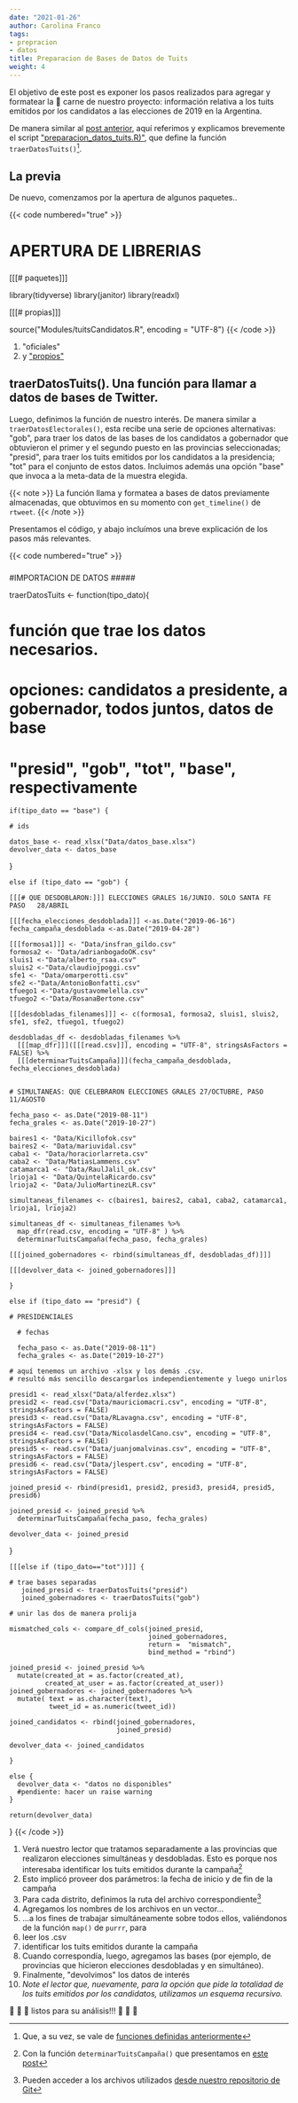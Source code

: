 ```yaml
---
date: "2021-01-26"
author: Carolina Franco
tags:
- prepracion
- datos
title: Preparacion de Bases de Datos de Tuits
weight: 4
---
```


El objetivo de este post es exponer los pasos realizados para agregar y formatear la :meat_on_bone: carne de nuestro proyecto: información relativa a los tuits emitidos por los candidatos a las elecciones de 2019 en la Argentina.

De manera similar al [post anterior](../preparacion_electorales/), aquí referimos y explicamos brevemente el script ["preparacion_datos_tuits.R)"](https://github.com/CVFH/Tuits_arg_2019/blob/master/preparacion_datos_tuits.R), que define la función `traerDatosTuits()`[^1].

## La previa

De nuevo, comenzamos por la apertura de algunos paquetes..

{{< code numbered="true" >}}
#####
# APERTURA DE LIBRERIAS
#####

[[[# paquetes]]]

library(tidyverse)
library(janitor)
library(readxl)

[[[# propias]]]

source("Modules/tuitsCandidatos.R", encoding = "UTF-8")
{{< /code >}}

1. "oficiales"
2. y ["propios"](https://github.com/CVFH/Tuits_arg_2019/blob/master/Modules/tuitsCandidatos.R)

## traerDatosTuits(). Una función para llamar a datos de bases de Twitter.

Luego, definimos la función de nuestro interés. De manera similar a `traerDatosElectorales()`, esta recibe una serie de opciones alternativas: "gob", para traer los datos de las bases de los candidatos a gobernador que obtuvieron el primer y el segundo puesto en las provincias seleccionadas; "presid", para traer los tuits emitidos por los candidatos a la presidencia; "tot" para el conjunto de estos datos. Incluimos además una opción "base" que invoca a la meta-data de la muestra elegida. 

{{< note >}}
La función llama y formatea a bases de datos previamente almacenadas, que obtuvimos en su momento con `get_timeline()` de `rtweet`.
{{< /note >}}

Presentamos el código, y abajo incluímos una breve explicación de los pasos más relevantes.

{{< code numbered="true" >}}
#####

#IMPORTACION DE DATOS #####

traerDatosTuits <- function(tipo_dato){
    
   # función que trae los datos necesarios.
   # opciones: candidatos a presidente, a gobernador, todos juntos, datos   de base
   # "presid", "gob", "tot", "base", respectivamente
    
    if(tipo_dato == "base") {
   
    # ids
  
    datos_base <- read_xlsx("Data/datos_base.xlsx")
    devolver_data <- datos_base
   }
  
    else if (tipo_dato == "gob") {
      
    [[[# QUE DESDOBLARON:]]] ELECCIONES GRALES 16/JUNIO. SOLO SANTA FE   PASO   28/ABRIL
    
    [[[fecha_elecciones_desdoblada]]] <-as.Date("2019-06-16")
    fecha_campaña_desdoblada <-as.Date("2019-04-28")
    
    [[[formosa1]]] <- "Data/insfran_gildo.csv"
    formosa2 <- "Data/adrianbogadoOK.csv"
    sluis1 <-"Data/alberto_rsaa.csv"
    sluis2 <-"Data/claudiojpoggi.csv"
    sfe1 <- "Data/omarperotti.csv"
    sfe2 <-"Data/AntonioBonfatti.csv"
    tfuego1 <-"Data/gustavomelella.csv"
    tfuego2 <-"Data/RosanaBertone.csv"
    
    [[[desdobladas_filenames]]] <- c(formosa1, formosa2, sluis1, sluis2,   sfe1, sfe2, tfuego1, tfuego2)
    
    desdobladas_df <- desdobladas_filenames %>% 
      [[[map_dfr]]]([[[read.csv]]], encoding = "UTF-8", stringsAsFactors =   FALSE) %>% 
      [[[determinarTuitsCampaña]]](fecha_campaña_desdoblada,   fecha_elecciones_desdoblada)
    
    
    # SIMULTANEAS: QUE CELEBRARON ELECCIONES GRALES 27/OCTUBRE, PASO   11/AGOSTO
    
    fecha_paso <- as.Date("2019-08-11")
    fecha_grales <- as.Date("2019-10-27")
    
    baires1 <- "Data/Kicillofok.csv"
    baires2 <- "Data/mariuvidal.csv"
    caba1 <- "Data/horaciorlarreta.csv"
    caba2 <- "Data/MatiasLammens.csv"
    catamarca1 <- "Data/RaulJalil_ok.csv"
    lrioja1 <- "Data/QuintelaRicardo.csv"
    lrioja2 <- "Data/JulioMartinezLR.csv"
    
    simultaneas_filenames <- c(baires1, baires2, caba1, caba2, catamarca1,   lrioja1, lrioja2)
    
    simultaneas_df <- simultaneas_filenames %>% 
      map_dfr(read.csv, encoding = "UTF-8" ) %>% 
      determinarTuitsCampaña(fecha_paso, fecha_grales)
    
    [[[joined_gobernadores <- rbind(simultaneas_df, desdobladas_df)]]]
    
    [[[devolver_data <- joined_gobernadores]]]
   
    }
    
    else if (tipo_dato == "presid") {
      
    # PRESIDENCIALES 
      
      # fechas
      
      fecha_paso <- as.Date("2019-08-11")
      fecha_grales <- as.Date("2019-10-27")
      
    # aquí tenemos un archivo -xlsx y los demás .csv. 
    # resultó más sencillo descargarlos independientemente y luego unirlos
    
    presid1 <- read_xlsx("Data/alferdez.xlsx")
    presid2 <- read.csv("Data/mauriciomacri.csv", encoding = "UTF-8",   stringsAsFactors = FALSE)
    presid3 <- read.csv("Data/RLavagna.csv", encoding = "UTF-8",   stringsAsFactors = FALSE)
    presid4 <- read.csv("Data/NicolasdelCano.csv", encoding = "UTF-8",   stringsAsFactors = FALSE)
    presid5 <- read.csv("Data/juanjomalvinas.csv", encoding = "UTF-8",   stringsAsFactors = FALSE)
    presid6 <- read.csv("Data/jlespert.csv", encoding = "UTF-8",   stringsAsFactors = FALSE)
    
    joined_presid <- rbind(presid1, presid2, presid3, presid4, presid5,   presid6)
    
    joined_presid <- joined_presid %>% 
      determinarTuitsCampaña(fecha_paso, fecha_grales)
    
    devolver_data <- joined_presid
  
  }
  
    [[[else if (tipo_dato=="tot")]]] {
      
    # trae bases separadas
       joined_presid <- traerDatosTuits("presid")
       joined_gobernadores <- traerDatosTuits("gob")
       
    # unir las dos de manera prolija
    
    mismatched_cols <- compare_df_cols(joined_presid, 
                                       joined_gobernadores, 
                                       return =  "mismatch",
                                       bind_method = "rbind")
    
    joined_presid <- joined_presid %>% 
      mutate(created_at = as.factor(created_at),
             created_at_user = as.factor(created_at_user))
    joined_gobernadores <- joined_gobernadores %>% 
      mutate( text = as.character(text),
              tweet_id = as.numeric(tweet_id))
        
    joined_candidatos <- rbind(joined_gobernadores,
                               joined_presid) 
    
    devolver_data <- joined_candidatos
  
    }
    
    else {
      devolver_data <- "datos no disponibles"
      #pendiente: hacer un raise warning
    }
   
    return(devolver_data)

}
{{< /code >}}

1. Verá nuestro lector que tratamos separadamente a las provincias que realizaron elecciones simultáneas y desdobladas. Esto es porque nos interesaba identificar los tuits emitidos durante la campaña[^2]
2. Esto implicó proveer dos parámetros: la fecha de inicio y de fin de la campaña
3. Para cada distrito, definimos la ruta del archivo correspondiente[^3]
4. Agregamos los nombres de los archivos en un vector...
5. ...a los fines de trabajar simultáneamente sobre todos ellos, valiéndonos de la función `map()` de `purrr`, para
6. leer los .csv
7. identificar los tuits emitidos durante la campaña
8. Cuando correspondía, luego, agregamos las bases (por ejemplo, de provincias que hicieron elecciones desdobladas y en simultáneo).
9. Finalmente, "devolvimos" los datos de interés
10.  _Note el lector que, nuevamente, para la opción que pide la totalidad de los tuits emitidos por los candidatos, utilizamos un esquema recursivo._

:tada: :tada: :tada: listos para su análisis!!! :tada: :tada: :tada:

[^1]: Que, a su vez, se vale de [funciones definidas anteriormente](../preparacion_funciones/)
[^2]: Con la función `determinarTuitsCampaña()` que presentamos en [este post](../preparacion_funciones)
[^3]: Pueden acceder a los archivos utilizados [desde nuestro repositorio de Git](https://github.com/CVFH/Tuits_arg_2019/tree/master/Data)